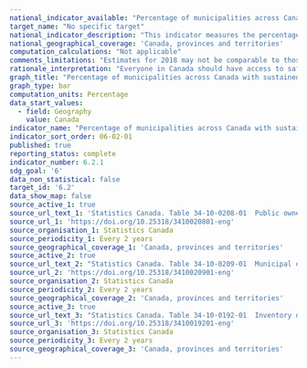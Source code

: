 ```yaml
---
national_indicator_available: "Percentage of municipalities across Canada with sustained boil water advisories per year"
target_name: "No specific target"
national_indicator_description: "This indicator measures the percentage of municipalities across Canada with sustained boil water advisories per year. A sustained boil water advisory is defined as one that exceeds 15 days in duration."
national_geographical_coverage: 'Canada, provinces and territories' 
computation_calculations: "Not applicable"
comments_limitations: "Estimates for 2018 may not be comparable to those for 2016 due to improved coverage and definitions as well as changes in survey methodology."
rationale_interpretation: "Everyone in Canada should have access to safe, clean drinking water."
graph_title: "Percentage of municipalities across Canada with sustained boil water advisories per year"
graph_type: bar
computation_units: Percentage
data_start_values:
  - field: Geography
    value: Canada
indicator_name: "Percentage of municipalities across Canada with sustained boil water advisories per year"
indicator_sort_order: 06-02-01
published: true
reporting_status: complete
indicator_number: 6.2.1
sdg_goal: '6'
data_non_statistical: false
target_id: '6.2'
data_show_map: false
source_active_1: true
source_url_text_1: 'Statistics Canada. Table 34-10-0208-01  Public owners of potable water assets by drinking water advisories that exceeded 15 days, Infrastructure Canada'
source_url_1: 'https://doi.org/10.25318/3410020801-eng'
source_organisation_1: Statistics Canada
source_periodicity_1: Every 2 years
source_geographical_coverage_1: 'Canada, provinces and territories'
source_active_2: true
source_url_text_2: "Statistics Canada. Table 34-10-0209-01  Municipal owners of potable water assets by drinking water advisories that exceeded 15 days, urban and rural, and population size, Infrastructure Canada"
source_url_2: 'https://doi.org/10.25318/3410020901-eng'
source_organisation_2: Statistics Canada
source_periodicity_2: Every 2 years
source_geographical_coverage_2: 'Canada, provinces and territories'
source_active_3: true
source_url_text_3: "Statistics Canada. Table 34-10-0192-01  Inventory of publicly owned potable water assets, Infrastructure Canada"
source_url_3: 'https://doi.org/10.25318/3410019201-eng'
source_organisation_3: Statistics Canada
source_periodicity_3: Every 2 years
source_geographical_coverage_3: 'Canada, provinces and territories'
---
```

